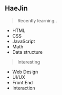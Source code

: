 ## HaeJin

> Recently learning..
- HTML 
- CSS
- JavaScript 
- Math
- Data structure

> Interesting
- Web Design
- UI/UX
- Front End
- Interaction


<!---
HaeJnk/HaeJnk is a ✨ special ✨ repository because its `README.md` (this file) appears on your GitHub profile.
You can click the Preview link to take a look at your changes.
--->
